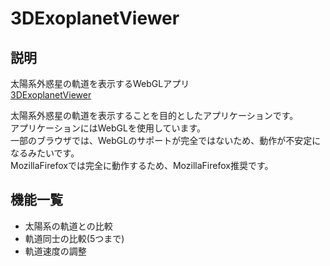 # 3DExoplanetViewer
## 説明
太陽系外惑星の軌道を表示するWebGLアプリ<br>
<a href="http://haruya2080.github.io/3DExoplanetViewer/" target="_blank">3DExoplanetViewer</a><br>

太陽系外惑星の軌道を表示することを目的としたアプリケーションです。<br>
アプリケーションにはWebGLを使用しています。<br>
一部のブラウザでは、WebGLのサポートが完全ではないため、動作が不安定になるみたいです。<br>
MozillaFirefoxでは完全に動作するため、MozillaFirefox推奨です。<br>

## 機能一覧
* 太陽系の軌道との比較
* 軌道同士の比較(5つまで)
* 軌道速度の調整
